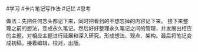 #学习 #卡片笔记写作法 #记忆 #思考

做法：先把任何念头都记下来，同时把看到的不想忘掉的内容记下来。 接下来整理之前的想法，变成永久笔记。然后好好整理永久笔记之间的管理，并发展出相应的主题。对相应主题进行延展和深入研究。形成想法、观点、架构。最后将笔记变成初稿。接着编辑，校对，出版。

